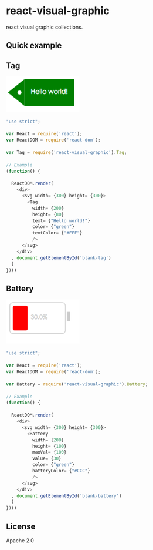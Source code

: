 # react-visual-graphic

react visual graphic collections.

## Quick example

## Tag

<img src="./example/img/tag.png" width= "200"/>

```js
"use strict";

var React = require('react');
var ReactDOM = require('react-dom');

var Tag = require('react-visual-graphic').Tag;

// Example
(function() {

  ReactDOM.render(
    <div>
      <svg width= {300} height= {300}>
        <Tag
          width= {200}
          height= {80}
          text= {"Hello world!"}
          color= {"green"}
          textColor= {"#FFF"}
          />
      </svg>
    </div>
  , document.getElementById('blank-tag')
  )
})()
```

## Battery

<img src="./example/img/battery.png" width= "200"/>

```js
"use strict";

var React = require('react');
var ReactDOM = require('react-dom');

var Battery = require('react-visual-graphic').Battery;

// Example
(function() {

  ReactDOM.render(
    <div>
      <svg width= {300} height= {300}>
        <Battery
          width= {200}
          height= {100}
          maxVal= {100}
          value= {30}
          color= {"green"}
          batteryColor= {"#CCC"}
          />
      </svg>
    </div>
  , document.getElementById('blank-battery')
  )
})()
```


## License

Apache 2.0
